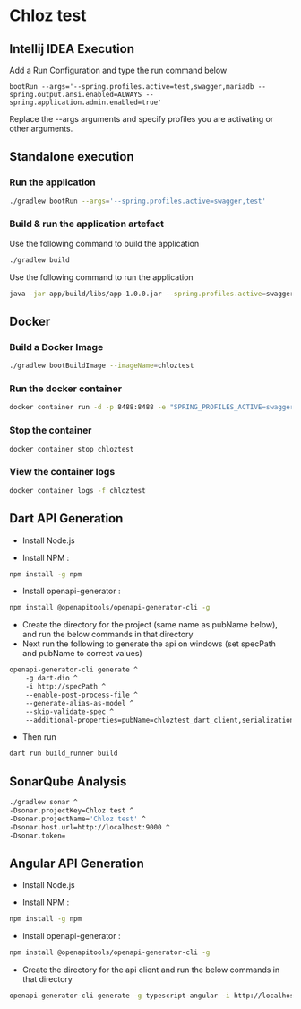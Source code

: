 # Chloz test
## Intellij IDEA Execution
Add a Run Configuration and type the run command below

`bootRun --args='--spring.profiles.active=test,swagger,mariadb --spring.output.ansi.enabled=ALWAYS --spring.application.admin.enabled=true'
`

Replace the --args arguments and specify profiles you are activating or other arguments.

## Standalone execution
### Run the application
```bash
./gradlew bootRun --args='--spring.profiles.active=swagger,test'
```
### Build & run the application artefact
Use the following command to build the application
```bash
./gradlew build
```
Use the following command to run the application
```bash
java -jar app/build/libs/app-1.0.0.jar --spring.profiles.active=swagger,test
```
## Docker 
### Build a Docker Image
```bash
./gradlew bootBuildImage --imageName=chloztest
```
### Run the docker container
```bash
docker container run -d -p 8488:8488 -e "SPRING_PROFILES_ACTIVE=swagger,test" --name chloztest -t chloztest
```
### Stop the container
```bash
docker container stop chloztest
```
### View the container logs
```bash
docker container logs -f chloztest
```

## Dart API Generation
* Install Node.js

* Install NPM :
```bash
npm install -g npm
```
* Install openapi-generator :
```bash
npm install @openapitools/openapi-generator-cli -g
```
* Create the directory for the project (same name as pubName below), and run the below commands in that directory
* Next run the following to generate the api on windows (set specPath and pubName to correct values)
```bash
openapi-generator-cli generate ^
    -g dart-dio ^
    -i http://specPath ^
    --enable-post-process-file ^
    --generate-alias-as-model ^
    --skip-validate-spec ^
    --additional-properties=pubName=chloztest_dart_client,serializationLibrary=json_serializable
```
* Then run
```bash
dart run build_runner build
```

## SonarQube Analysis
```bash
./gradlew sonar ^
-Dsonar.projectKey=Chloz test ^
-Dsonar.projectName='Chloz test' ^
-Dsonar.host.url=http://localhost:9000 ^
-Dsonar.token=
```


## Angular API Generation
* Install Node.js

* Install NPM :
```bash
npm install -g npm
```
* Install openapi-generator :
```bash
npm install @openapitools/openapi-generator-cli -g
```
* Create the directory for the api client and run the below commands in that directory
```bash
openapi-generator-cli generate -g typescript-angular -i http://localhost:8488/v3/api-docs --enable-post-process-file --generate-alias-as-model --skip-validate-spec
```